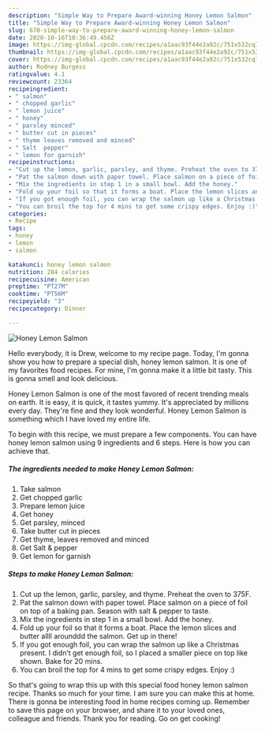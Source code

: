 ```yaml
---
description: "Simple Way to Prepare Award-winning Honey Lemon Salmon"
title: "Simple Way to Prepare Award-winning Honey Lemon Salmon"
slug: 670-simple-way-to-prepare-award-winning-honey-lemon-salmon
date: 2020-10-16T10:36:49.456Z
image: https://img-global.cpcdn.com/recipes/a1aac93f44e2a92c/751x532cq70/honey-lemon-salmon-recipe-main-photo.jpg
thumbnail: https://img-global.cpcdn.com/recipes/a1aac93f44e2a92c/751x532cq70/honey-lemon-salmon-recipe-main-photo.jpg
cover: https://img-global.cpcdn.com/recipes/a1aac93f44e2a92c/751x532cq70/honey-lemon-salmon-recipe-main-photo.jpg
author: Rodney Burgess
ratingvalue: 4.1
reviewcount: 23364
recipeingredient:
- " salmon"
- " chopped garlic"
- " lemon juice"
- " honey"
- " parsley minced"
- " butter cut in pieces"
- " thyme leaves removed and minced"
- " Salt  pepper"
- " lemon for garnish"
recipeinstructions:
- "Cut up the lemon, garlic, parsley, and thyme. Preheat the oven to 375F."
- "Pat the salmon down with paper towel. Place salmon on a piece of foil on top of a baking pan. Season with salt &amp; pepper to taste."
- "Mix the ingredients in step 1 in a small bowl. Add the honey."
- "Fold up your foil so that it forms a boat. Place the lemon slices and butter allll arounddd the salmon. Get up in there!"
- "If you got enough foil, you can wrap the salmon up like a Christmas present. I didn’t get enough foil, so I placed a smaller piece on top like shown. Bake for 20 mins."
- "You can broil the top for 4 mins to get some crispy edges. Enjoy :)"
categories:
- Recipe
tags:
- honey
- lemon
- salmon

katakunci: honey lemon salmon 
nutrition: 284 calories
recipecuisine: American
preptime: "PT27M"
cooktime: "PT56M"
recipeyield: "3"
recipecategory: Dinner

---
```



![Honey Lemon Salmon](https://img-global.cpcdn.com/recipes/a1aac93f44e2a92c/751x532cq70/honey-lemon-salmon-recipe-main-photo.jpg)

Hello everybody, it is Drew, welcome to my recipe page. Today, I'm gonna show you how to prepare a special dish, honey lemon salmon. It is one of my favorites food recipes. For mine, I'm gonna make it a little bit tasty. This is gonna smell and look delicious.



Honey Lemon Salmon is one of the most favored of recent trending meals on earth. It is easy, it is quick, it tastes yummy. It's appreciated by millions every day. They're fine and they look wonderful. Honey Lemon Salmon is something which I have loved my entire life.


To begin with this recipe, we must prepare a few components. You can have honey lemon salmon using 9 ingredients and 6 steps. Here is how you can achieve that.

<!--inarticleads1-->

##### The ingredients needed to make Honey Lemon Salmon:

1. Take  salmon
1. Get  chopped garlic
1. Prepare  lemon juice
1. Get  honey
1. Get  parsley, minced
1. Take  butter cut in pieces
1. Get  thyme, leaves removed and minced
1. Get  Salt &amp; pepper
1. Get  lemon for garnish




<!--inarticleads2-->

##### Steps to make Honey Lemon Salmon:

1. Cut up the lemon, garlic, parsley, and thyme. Preheat the oven to 375F.
1. Pat the salmon down with paper towel. Place salmon on a piece of foil on top of a baking pan. Season with salt &amp; pepper to taste.
1. Mix the ingredients in step 1 in a small bowl. Add the honey.
1. Fold up your foil so that it forms a boat. Place the lemon slices and butter allll arounddd the salmon. Get up in there!
1. If you got enough foil, you can wrap the salmon up like a Christmas present. I didn’t get enough foil, so I placed a smaller piece on top like shown. Bake for 20 mins.
1. You can broil the top for 4 mins to get some crispy edges. Enjoy :)




So that's going to wrap this up with this special food honey lemon salmon recipe. Thanks so much for your time. I am sure you can make this at home. There is gonna be interesting food in home recipes coming up. Remember to save this page on your browser, and share it to your loved ones, colleague and friends. Thank you for reading. Go on get cooking!
